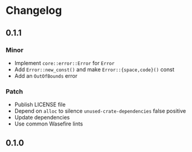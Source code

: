 # Changelog

## 0.1.1

### Minor

- Implement `core::error::Error` for `Error`
- Add `Error::new_const()` and make `Error::{space,code}()` const
- Add an `OutOfBounds` error

### Patch

- Publish LICENSE file
- Depend on `alloc` to silence `unused-crate-dependencies` false positive
- Update dependencies
- Use common Wasefire lints

## 0.1.0

<!-- Increment to skip CHANGELOG.md test: 0 -->
